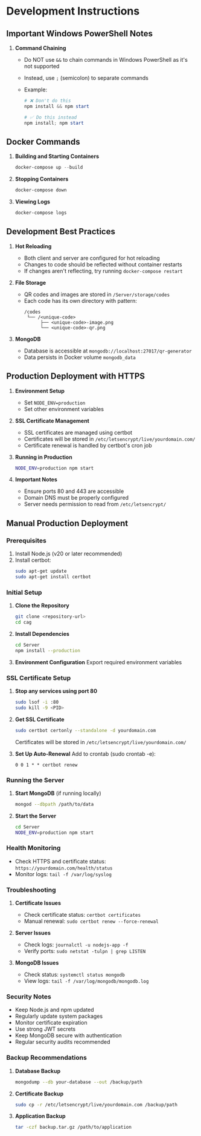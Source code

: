 # Development Instructions

## Important Windows PowerShell Notes

1. **Command Chaining**

   - Do NOT use `&&` to chain commands in Windows PowerShell as it's not supported
   - Instead, use `;` (semicolon) to separate commands
   - Example:

     ```powershell
     # ❌ Don't do this
     npm install && npm start

     # ✅ Do this instead
     npm install; npm start
     ```

## Docker Commands

1. **Building and Starting Containers**

   ```powershell
   docker-compose up --build
   ```

2. **Stopping Containers**

   ```powershell
   docker-compose down
   ```

3. **Viewing Logs**
   ```powershell
   docker-compose logs
   ```

## Development Best Practices

1. **Hot Reloading**

   - Both client and server are configured for hot reloading
   - Changes to code should be reflected without container restarts
   - If changes aren't reflecting, try running `docker-compose restart`

2. **File Storage**

   - QR codes and images are stored in `/Server/storage/codes`
   - Each code has its own directory with pattern:
     ```
     /codes
      └── /<unique-code>
           ├── <unique-code>-image.png
           └── <unique-code>-qr.png
     ```

3. **MongoDB**
   - Database is accessible at `mongodb://localhost:27017/qr-generator`
   - Data persists in Docker volume `mongodb_data`

## Production Deployment with HTTPS

1. **Environment Setup**
   - Set `NODE_ENV=production`
   - Set other environment variables

2. **SSL Certificate Management**
   - SSL certificates are managed using certbot
   - Certificates will be stored in `/etc/letsencrypt/live/yourdomain.com/`
   - Certificate renewal is handled by certbot's cron job

3. **Running in Production**
   ```bash
   NODE_ENV=production npm start
   ```

4. **Important Notes**
   - Ensure ports 80 and 443 are accessible
   - Domain DNS must be properly configured
   - Server needs permission to read from `/etc/letsencrypt/`

## Manual Production Deployment

### Prerequisites
1. Install Node.js (v20 or later recommended)
2. Install certbot:
   ```bash
   sudo apt-get update
   sudo apt-get install certbot
   ```

### Initial Setup
1. **Clone the Repository**
   ```bash
   git clone <repository-url>
   cd cag
   ```

2. **Install Dependencies**
   ```bash
   cd Server
   npm install --production
   ```

3. **Environment Configuration**
   Export required environment variables

### SSL Certificate Setup
1. **Stop any services using port 80**
   ```bash
   sudo lsof -i :80
   sudo kill -9 <PID>
   ```

2. **Get SSL Certificate**
   ```bash
   sudo certbot certonly --standalone -d yourdomain.com
   ```
   Certificates will be stored in `/etc/letsencrypt/live/yourdomain.com/`

3. **Set Up Auto-Renewal**
   Add to crontab (sudo crontab -e):
   ```
   0 0 1 * * certbot renew
   ```

### Running the Server
1. **Start MongoDB** (if running locally)
   ```bash
   mongod --dbpath /path/to/data
   ```

2. **Start the Server**
   ```bash
   cd Server
   NODE_ENV=production npm start
   ```

### Health Monitoring
- Check HTTPS and certificate status: `https://yourdomain.com/health/status`
- Monitor logs: `tail -f /var/log/syslog`

### Troubleshooting
1. **Certificate Issues**
   - Check certificate status: `certbot certificates`
   - Manual renewal: `sudo certbot renew --force-renewal`

2. **Server Issues**
   - Check logs: `journalctl -u nodejs-app -f`
   - Verify ports: `sudo netstat -tulpn | grep LISTEN`

3. **MongoDB Issues**
   - Check status: `systemctl status mongodb`
   - View logs: `tail -f /var/log/mongodb/mongodb.log`

### Security Notes
- Keep Node.js and npm updated
- Regularly update system packages
- Monitor certificate expiration
- Use strong JWT secrets
- Keep MongoDB secure with authentication
- Regular security audits recommended

### Backup Recommendations
1. **Database Backup**
   ```bash
   mongodump --db your-database --out /backup/path
   ```

2. **Certificate Backup**
   ```bash
   sudo cp -r /etc/letsencrypt/live/yourdomain.com /backup/path
   ```

3. **Application Backup**
   ```bash
   tar -czf backup.tar.gz /path/to/application
   ```
